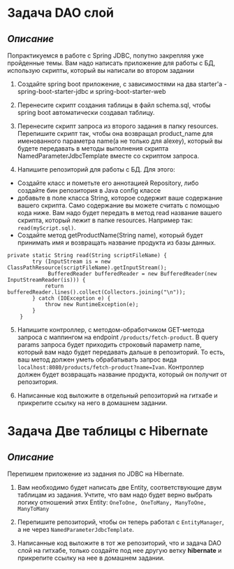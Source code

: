 # **Задача DAO слой**
## *Описание*
Попрактикуемся в работе с Spring JDBC, попутно закрепляя уже пройденные темы. Вам надо написать приложение для работы с БД, использую скрипты, который вы написали во втором задании


1. Создайте spring boot приложение, с зависимостями на два starter'а - spring-boot-starter-jdbc и spring-boot-starter-web

2. Перенесите скрипт создания таблицы в файл schema.sql, чтобы spring boot автоматически создавал таблицу.

3. Перенесите скрипт запроса из второго задания в папку resources. Перепишите скрипт так, чтобы она возвращал product_name для именованного параметра name(а не только для alexey), который вы будете передавать в методы выполнения скрипта NamedParameterJdbcTemplate вместе со скриптом запроса.

4. Напишите репозиторий для работы с БД. Для этого:

* Cоздайте класс и пометьте его аннотацией Repository, либо создайте бин репозитория в Java config классе
* добавьте в поле класса String, которое содержит ваше содержание вашего скрипта. Само содержание вы можете считать с помощью кода ниже. Вам надо будет передать в метод read название вашего скрипта, который лежит в папке resources. Например так: ```read(myScript.sql)```.
*  Cоздайте метод getProductName(String name), который будет принимать имя и возвращать название продукта из базы данных.
```
private static String read(String scriptFileName) {
        try (InputStream is = new ClassPathResource(scriptFileName).getInputStream();
             BufferedReader bufferedReader = new BufferedReader(new InputStreamReader(is))) {
            return bufferedReader.lines().collect(Collectors.joining("\n"));
        } catch (IOException e) {
            throw new RuntimeException(e);
        }
    }
```
5. Напишите контроллер, с методом-обработчиком GET-метода запроса с маппингом на endpoint ```/products/fetch-product```. В query params запроса будет приходить строковый параметр name, который вам надо будет передавать дальше в репозиторий. То есть, ваш метод должен уметь обрабатывать запрос вида ```localhost:8080/products/fetch-product?name=Ivan```. Контроллер должен будет возвращать название продукта, который он получит от репозитория.

6. Написанные код выложите в отдельный репозиторий на гитхабе и прикрепите ссылку на него в домашнем задании.

# **Задача Две таблицы с Hibernate**
## *Описание*
Перепишем приложение из задания по JDBC на Hibernate.

1. Вам необходимо будет написать две Entity, соответствующие двум таблицам из задания. Учтите, что вам надо будет верно выбрать логику отношений этих Entity: ```OneToOne, OneToMany, ManyToOne, ManyToMany```

2. Перепишите репозиторий, чтобы он теперь работал с ```EntityManager```, а не через ```NamedParameterJdbcTemplate```.

3. Написанные код выложите в тот же репозиторий, что и задача DAO слой на гитхабe, только создайте под нее другую ветку **hibernate** и прикрепите ссылку на нее в домашнем задании.